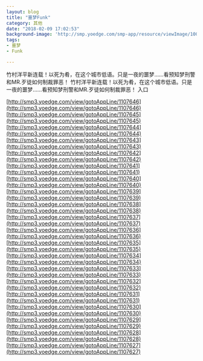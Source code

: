 ```yaml
---
layout: blog
title: "噩梦Funk"
category: 其他
date: "2018-02-09 17:02:53"
background-image: 'http://smp.yoedge.com/smp-app/resource/viewImage/1003692appline.png'
tags:
- 噩梦
- Funk

---
```

竹村洋平新连载！以死为肴，在这个城市低语。只是一夜的噩梦……看预知梦刑警和MR.歹徒如何制裁罪恶！
竹村洋平新连载！以死为肴，在这个城市低语。只是一夜的噩梦……看预知梦刑警和MR.歹徒如何制裁罪恶！
入口

[http://smp3.yoedge.com/view/gotoAppLine/1107646](http://smp3.yoedge.com/view/gotoAppLine/1107646)
[http://smp3.yoedge.com/view/gotoAppLine/1107645](http://smp3.yoedge.com/view/gotoAppLine/1107645)
[http://smp3.yoedge.com/view/gotoAppLine/1107644](http://smp3.yoedge.com/view/gotoAppLine/1107644)
[http://smp3.yoedge.com/view/gotoAppLine/1107643](http://smp3.yoedge.com/view/gotoAppLine/1107643)
[http://smp3.yoedge.com/view/gotoAppLine/1107642](http://smp3.yoedge.com/view/gotoAppLine/1107642)
[http://smp3.yoedge.com/view/gotoAppLine/1107641](http://smp3.yoedge.com/view/gotoAppLine/1107641)
[http://smp3.yoedge.com/view/gotoAppLine/1107640](http://smp3.yoedge.com/view/gotoAppLine/1107640)
[http://smp3.yoedge.com/view/gotoAppLine/1107639](http://smp3.yoedge.com/view/gotoAppLine/1107639)
[http://smp3.yoedge.com/view/gotoAppLine/1107638](http://smp3.yoedge.com/view/gotoAppLine/1107638)
[http://smp3.yoedge.com/view/gotoAppLine/1107637](http://smp3.yoedge.com/view/gotoAppLine/1107637)
[http://smp3.yoedge.com/view/gotoAppLine/1107636](http://smp3.yoedge.com/view/gotoAppLine/1107636)
[http://smp3.yoedge.com/view/gotoAppLine/1107635](http://smp3.yoedge.com/view/gotoAppLine/1107635)
[http://smp3.yoedge.com/view/gotoAppLine/1107634](http://smp3.yoedge.com/view/gotoAppLine/1107634)
[http://smp3.yoedge.com/view/gotoAppLine/1107633](http://smp3.yoedge.com/view/gotoAppLine/1107633)
[http://smp3.yoedge.com/view/gotoAppLine/1107632](http://smp3.yoedge.com/view/gotoAppLine/1107632)
[http://smp3.yoedge.com/view/gotoAppLine/1107631](http://smp3.yoedge.com/view/gotoAppLine/1107631)
[http://smp3.yoedge.com/view/gotoAppLine/1107630](http://smp3.yoedge.com/view/gotoAppLine/1107630)
[http://smp3.yoedge.com/view/gotoAppLine/1107629](http://smp3.yoedge.com/view/gotoAppLine/1107629)
[http://smp3.yoedge.com/view/gotoAppLine/1107628](http://smp3.yoedge.com/view/gotoAppLine/1107628)
[http://smp3.yoedge.com/view/gotoAppLine/1107627](http://smp3.yoedge.com/view/gotoAppLine/1107627)

        

